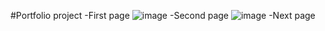 #Portfolio project
-First page
![image](https://user-images.githubusercontent.com/75586686/111199405-c5a99980-85ea-11eb-9759-401f89b02b59.png)
-Second page
![image](https://user-images.githubusercontent.com/75586686/111199580-fe497300-85ea-11eb-9132-d5e2d6db30d4.png)
-Next page
